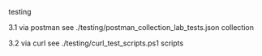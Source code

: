 testing

3.1 via postman see ./testing/postman_collection_lab_tests.json collection

3.2 via curl see ./testing/curl_test_scripts.ps1 scripts
